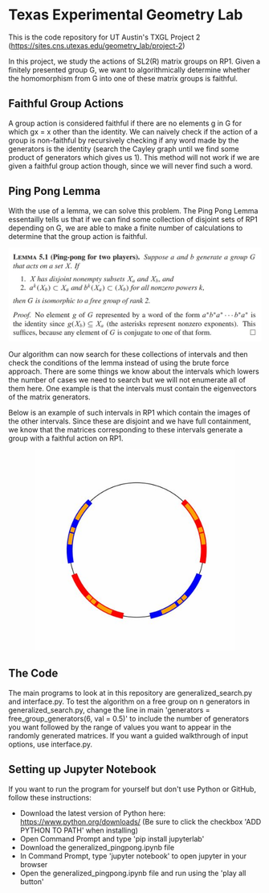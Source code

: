 # Texas Experimental Geometry Lab
This is the code repository for UT Austin's TXGL Project 2 (https://sites.cns.utexas.edu/geometry_lab/project-2)

In this project, we study the actions of SL2(R) matrix groups on RP1. Given a finitely presented group G, we want to algorithmically determine whether the homomorphism from G into one of these matrix groups is faithful.

## Faithful Group Actions
A group action is considered faithful if there are no elements g in G for which gx = x other than the identity. We can naively check if the action of a group is non-faithful by recursively checking if any word made by the generators is the identity (search the Cayley graph until we find some product of generators which gives us 1). This method will not work if we are given a faithful group action though, since we will never find such a word.

## Ping Pong Lemma
With the use of a lemma, we can solve this problem. The Ping Pong Lemma essentailly tells us that if we can find some collection of disjoint sets of RP1 depending on G, we are able to make a finite number of calculations to determine that the group action is faithful.

<p align='center'>
  <img src='./imgs/pingpong.JPG' width='600'>
</p>

Our algorithm can now search for these collections of intervals and then check the conditions of the lemma instead of using the brute force approach. There are some things we know about the intervals which lowers the number of cases we need to search but we will not enumerate all of them here. One example is that the intervals must contain the eigenvectors of the matrix generators.

Below is an example of such intervals in RP1 which contain the images of the other intervals. Since these are disjoint and we have full containment, we know that the matrices corresponding to these intervals generate a group with a faithful action on RP1.

<p align='center'>
  <img src='./imgs/good_intervals.JPG' width='400'>
</p>

## The Code
The main programs to look at in this repository are generalized_search.py and interface.py. To test the algorithm on a free group on n generators in generalized_search.py, change the line in main 'generators = free_group_generators(6, val = 0.5)' to include the number of generators you want followed by the range of values you want to appear in the randomly generated matrices. If you want a guided walkthrough of input options, use interface.py.

## Setting up Jupyter Notebook
If you want to run the program for yourself but don't use Python or GitHub, follow these instructions:
  - Download the latest version of Python here: https://www.python.org/downloads/ (Be sure to click the checkbox 'ADD PYTHON TO PATH' when installing)
  - Open Command Prompt and type 'pip install jupyterlab'
  - Download the generalized_pingpong.ipynb file
  - In Command Prompt, type 'jupyter notebook' to open jupyter in your browser
  - Open the generalized_pingpong.ipynb file and run using the 'play all button'

